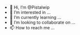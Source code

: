 - 👋 Hi, I’m @Pistalwip
- 👀 I’m interested in ...
- 🌱 I’m currently learning ...
- 💞️ I’m looking to collaborate on ...
- 📫 How to reach me ...

<!---
Pistalwip/Pistalwip is a 🤮 special 🤑 repository because its `README.md` (this file) appears on your GitHub profile.
You can click the Preview link to take a look at your changes.
--->
